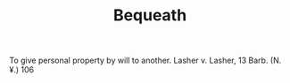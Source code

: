 ---
title: Bequeath
letter: B
permalink: "/definitions/bequeath.html"
body: To give personal property by will to another. Lasher v. Lasher, 13 Barb. (N.
  ¥.) 106
published_at: '2018-07-07'
layout: post
---